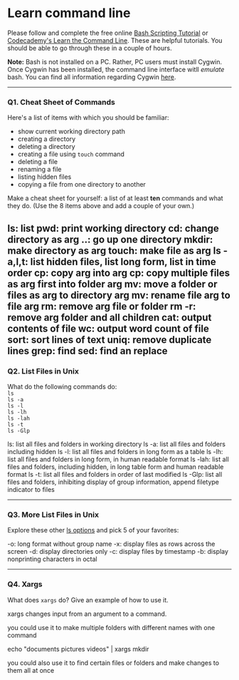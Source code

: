 # Learn command line

Please follow and complete the free online [Bash Scripting Tutorial](https://ryanstutorials.net/bash-scripting-tutorial/) or [Codecademy's Learn the Command Line](https://www.codecademy.com/learn/learn-the-command-line). These are helpful tutorials. You should be able to go through these in a couple of hours.

**Note:** Bash is not installed on a PC. Rather, PC users must install Cygwin. Once Cygwin has been installed, the command line interface witll _emulate_ bash. You can find all information regarding Cygwin [here](https://www.cygwin.com/).

---

### Q1.  Cheat Sheet of Commands  

Here's a list of items with which you should be familiar:  
* show current working directory path
* creating a directory
* deleting a directory
* creating a file using `touch` command
* deleting a file
* renaming a file
* listing hidden files
* copying a file from one directory to another

Make a cheat sheet for yourself: a list of at least **ten** commands and what they do.  (Use the 8 items above and add a couple of your own.)  

> >

ls: list
pwd: print working directory
cd: change directory as arg
..: go up one directory
mkdir: make directory as arg
touch: make file as arg
ls -a,l,t: list hidden files, list long form, list in time order
cp: copy arg into arg
cp: copy multiple files as arg first into folder arg
mv: move a folder or files as arg to directory arg
mv: rename file arg to file arg
rm: remove arg file or folder
rm -r: remove arg folder and all children
cat: output contents of file
wc: output word count of file
sort: sort lines of text 
uniq: remove duplicate lines
grep: find
sed: find an replace
---

### Q2.  List Files in Unix   

What do the following commands do:  
`ls`  
`ls -a`  
`ls -l`  
`ls -lh`  
`ls -lah`  
`ls -t`  
`ls -Glp`  

> > 

ls: list all files and folders in working directory
ls -a: list all files and folders including hidden 
ls -l: list all files and folders in long form as a table
ls -lh: list all files and folders in long form, in human readable format
ls -lah: list all files and folders, including hidden, in long table form and human readable format
ls -t: list all files and folders in order of last modified
ls -Glp: list all files and folders, inhibiting display of group information, append filetype indicator to files

---

### Q3.  More List Files in Unix  

Explore these other [ls options](http://www.techonthenet.com/unix/basic/ls.php) and pick 5 of your favorites:

> > 

-o: long format without group name
-x: display files as rows across the screen
-d: display directories only
-c: display files by timestamp
-b: display nonprinting characters in octal


---

### Q4.  Xargs   

What does `xargs` do? Give an example of how to use it.

> >
 
xargs changes input from an argument to a command. 

you could use it to make multiple folders with different names with one command 

echo "documents pictures videos" | xargs mkdir

you could also use it to find certain files or folders and make changes to them all at once
